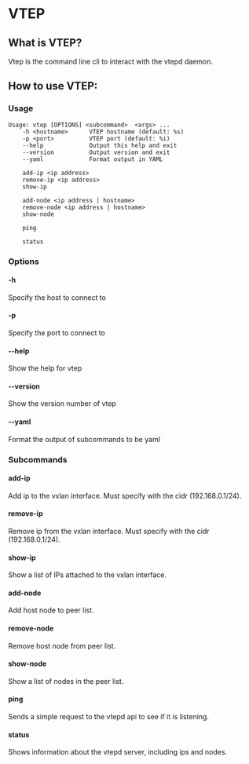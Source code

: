 # VTEP

## What is VTEP?
Vtep is the command line cli to interact with the vtepd daemon.

## How to use VTEP:

### Usage
    Usage: vtep [OPTIONS] <subcommand>  <args> ...
        -h <hostname>      VTEP hostname (default: %s)
        -p <port>          VTEP port (default: %i)
        --help             Output this help and exit
        --version          Output version and exit
        --yaml             Format output in YAML
    
        add-ip <ip address>
        remove-ip <ip address>
        show-ip
    
        add-node <ip address | hostname>
        remove-node <ip address | hostname>
        show-node
    
        ping
    
        status

### Options
#### -h <hostname>
Specify the host to connect to
#### -p <port>
Specify the port to connect to
#### --help
Show the help for vtep
#### --version
Show the version number of vtep
#### --yaml
Format the output of subcommands to be yaml
### Subcommands
#### add-ip
Add ip to the vxlan interface. Must specify with the cidr (192.168.0.1/24).
#### remove-ip
Remove ip from the vxlan interface. Must specify with the cidr (192.168.0.1/24).
#### show-ip
Show a list of IPs attached to the vxlan interface.
#### add-node
Add host node to peer list.
#### remove-node
Remove host node from peer list.
#### show-node
Show a list of nodes in the peer list.
#### ping
Sends a simple request to the vtepd api to see if it is listening.
#### status
Shows information about the vtepd server, including ips and nodes.